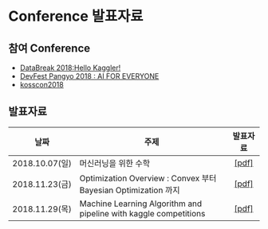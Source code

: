 # Conference 발표자료


## 참여 Conference

 * [DataBreak 2018:Hello Kaggler!](http://kagglebreak.com/databreak2018/)
 * [DevFest Pangyo 2018 : AI FOR EVERYONE](https://www.meetup.com/ko-KR/pangyo-gdg/events/256432217/)
 * [kosscon2018](https://kosscon.kr/program/presentation)

## 발표자료

| 날짜 | 주제 | 발표자료 |
|:---:|-----|:------:|
| 2018.10.07(일) |머신러닝을 위한 수학     | [[pdf]](https://github.com/kaylee123/ConferenceMaterial/blob/master/databreak2018.pdf) |
| 2018.11.23(금) |Optimization Overview : Convex 부터 Bayesian Optimization 까지      |[[pdf]](https://github.com/kaylee123/ConferenceMaterial/blob/master/devfest2018.pdf)|
| 2018.11.29(목) |Machine Learning Algorithm and pipeline with kaggle competitions      |[[pdf]](https://github.com/kaylee123/ConferenceMaterial/blob/master/kosscon2018.pdf)|
